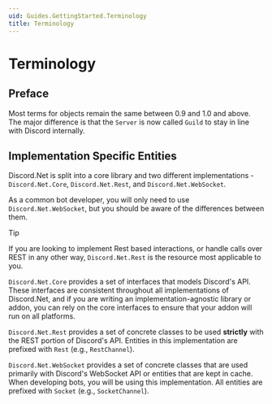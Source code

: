 ```yaml
---
uid: Guides.GettingStarted.Terminology
title: Terminology
---
```


# Terminology

## Preface

Most terms for objects remain the same between 0.9 and 1.0 and above.
The major difference is that the ``Server`` is now called ``Guild``
to stay in line with Discord internally.

## Implementation Specific Entities

Discord.Net is split into a core library and two different
implementations - `Discord.Net.Core`, `Discord.Net.Rest`, and
`Discord.Net.WebSocket`.

As a common bot developer, you will only need to use `Discord.Net.WebSocket`,
but you should be aware of the differences between them.

> [!TIP]
> If you are looking to implement Rest based interactions, or handle calls over REST in any other way,
> `Discord.Net.Rest` is the resource most applicable to you. 

`Discord.Net.Core` provides a set of interfaces that models Discord's
API. These interfaces are consistent throughout all implementations of
Discord.Net, and if you are writing an implementation-agnostic library
or addon, you can rely on the core interfaces to ensure that your
addon will run on all platforms.

`Discord.Net.Rest` provides a set of concrete classes to be used
**strictly** with the REST portion of Discord's API. Entities in this
implementation are prefixed with `Rest` (e.g., `RestChannel`).

`Discord.Net.WebSocket` provides a set of concrete classes that are
used primarily with Discord's WebSocket API or entities that are kept
in cache. When developing bots, you will be using this implementation.
All entities are prefixed with `Socket` (e.g., `SocketChannel`).
